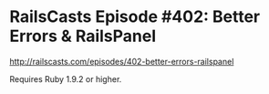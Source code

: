 # RailsCasts Episode #402: Better Errors & RailsPanel

http://railscasts.com/episodes/402-better-errors-railspanel

Requires Ruby 1.9.2 or higher.
